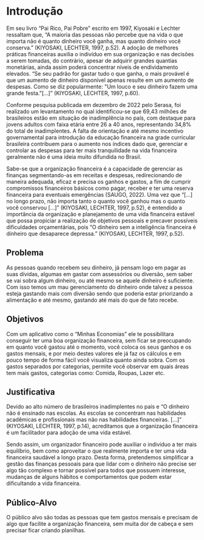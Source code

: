 # Introdução

Em seu livro “Pai Rico, Pai Pobre” escrito em 1997, Kiyosaki e Lechter ressaltam que, “A maioria das pessoas não percebe que na vida o que importa não é quanto dinheiro você ganha, mas quanto dinheiro você conserva.” (KIYOSAKI, LECHTER, 1997, p.52). A adoção de melhores práticas financeiras auxilia o indivíduo em sua organização e nas decisões a serem tomadas, do contrário, apesar de adquirir grandes quantias monetárias, ainda assim poderá concentrar níveis de endividamento elevados. “Se seu padrão for gastar tudo o que ganha, o mais provável é que um aumento de dinheiro disponível apenas resulte em um aumento de despesas. Como se diz popularmente: "Um louco e seu dinheiro fazem uma grande festa."[...]” (KIYOSAKI, LECHTER, 1997, p.60).

Conforme pesquisa publicada em dezembro de 2022 pelo Serasa, foi realizado um levantamento no qual identificou-se que 69,43 milhões de brasileiros estão em situação de inadimplência no país, com destaque para jovens adultos com faixa etária entre 26 a 40 anos, representando 34,8% do total de inadimplentes. A falta de orientação e até mesmo incentivo governamental para introdução da educação financeira na grade curricular brasileira contribuem para o aumento nos índices dado que, gerenciar e controlar as despesas para ter mais tranquilidade na vida financeira geralmente não é uma ideia muito difundida no Brasil.

Sabe-se que a organização financeira é a capacidade de gerenciar as finanças segmentando-as em receitas e despesas, redirecionando de maneira adequada, eficaz e precisa os ganhos e gastos, a fim de cumprir compromissos financeiros básicos como pagar, receber e ter uma reserva financeira para eventuais emergências (SAUGO, 2022). Uma vez que “[...] no longo prazo, não importa tanto o quanto você ganhou mas o quanto você conservou [...]” (KIYOSAKI, LECHTER, 1997, p.52), é entendido a importância da organização e planejamento de uma vida financeira estável que possa propiciar a realização de objetivos pessoais e precaver possíveis dificuldades orçamentárias, pois “O dinheiro sem a inteligência financeira é dinheiro que desaparece depressa.” (KIYOSAKI, LECHTER, 1997, p.52).

## Problema

As pessoas quando recebem seu dinheiro, já pensam logo em pagar as suas dívidas, algumas em gastar com assessórios ou diversão, sem saber se vai sobra algum dinheiro, ou até mesmo se aquele dinheiro é suficiente. Com isso temos um mau gerenciamento do dinheiro onde talvez a pessoa esteja gastando mais com diversão sendo que poderia estar priorizando a alimentação e até mesmo, gastando até mais do que de fato recebe.

## Objetivos

Com um aplicativo como o “Minhas Economias” ele te possibilitara conseguir ter uma boa organização financeira, sem ficar se preocupando em quanto você gastou até o momento, você coloca os seus ganhos e os gastos mensais, e por meio destes valores ele já faz os cálculos e em pouco tempo de forma fácil você visualiza quanto ainda sobra. Com os gastos separados por categorias, permite você observar em quais áreas tem mais gastos, categorias como: Comida, Roupas, Lazer etc.

## Justificativa

Devido ao alto número de brasileiros inadimplentes no país e “O dinheiro não é ensinado nas escolas. As escolas se concentram nas habilidades acadêmicas e profissionais mas não nas habilidades financeiras. [...]” (KIYOSAKI, LECHTER, 1997, p.14), acreditamos que a organização financeira é um facilitador para adoção de uma vida estável.

Sendo assim, um organizador financeiro pode auxiliar o indivíduo a ter mais equilíbrio, bem como aproveitar o que realmente importa e ter uma vida financeira saudável a longo prazo. Desta forma, pretendemos simplificar a gestão das finanças pessoais para que lidar com o dinheiro não precise ser algo tão complexo e tornar possível para todos que possuem interesse, mudanças de alguns hábitos e comportamentos que podem estar dificultando a vida financeira.

## Público-Alvo

O público alvo são todas as pessoas que tem gastos mensais e precisam de algo que facilite a organização financeira, sem muita dor de cabeça e sem precisar ficar criando planilhas.
